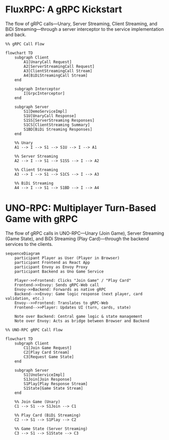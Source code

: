 # FluxRPC: A gRPC Kickstart

The flow of gRPC calls—Unary, Server Streaming, Client Streaming, and BiDi Streaming—through a server interceptor to the service implementation and back.

```mermaid
%% gRPC Call Flow

flowchart TD
    subgraph Client
        A1[UnaryCall Request]
        A2[ServerStreamingCall Request]
        A3[ClientStreamingCall Stream]
        A4[BiDiStreamingCall Stream]
    end

    subgraph Interceptor
        I[GrpcInterceptor]
    end

    subgraph Server
        S1[DemoServiceImpl]
        S1U[UnaryCall Response]
        S1SS[ServerStreaming Responses]
        S1CS[ClientStreaming Summary]
        S1BD[BiDi Streaming Responses]
    end

    %% Unary
    A1 --> I --> S1 --> S1U --> I --> A1

    %% Server Streaming
    A2 --> I --> S1 --> S1SS --> I --> A2

    %% Client Streaming
    A3 --> I --> S1 --> S1CS --> I --> A3

    %% BiDi Streaming
    A4 --> I --> S1 --> S1BD --> I --> A4
```

# UNO-RPC: Multiplayer Turn-Based Game with gRPC

The flow of gRPC calls in UNO-RPC—Unary (Join Game), Server Streaming (Game State), and BiDi Streaming (Play Card)—through the backend services to the clients.

```mermaid
sequenceDiagram
    participant Player as User (Player in Browser)
    participant Frontend as React App
    participant Envoy as Envoy Proxy
    participant Backend as Uno Game Service

    Player->>Frontend: Clicks "Join Game" / "Play Card"
    Frontend->>Envoy: Sends gRPC-Web call
    Envoy->>Backend: Forwards as native gRPC
    Backend-->>Envoy: Game logic response (next player, card validation, etc.)
    Envoy-->>Frontend: Translates to gRPC-Web
    Frontend-->>Player: Updates UI (turn, cards, state)

    Note over Backend: Central game logic & state management  
    Note over Envoy: Acts as bridge between Browser and Backend
```

```mermaid
%% UNO-RPC gRPC Call Flow

flowchart TD
    subgraph Client
        C1[Join Game Request]
        C2[Play Card Stream]
        C3[Request Game State]
    end

    subgraph Server
        S1[UnoServiceImpl]
        S1Join[Join Response]
        S1Play[Play Response Stream]
        S1State[Game State Stream]
    end

    %% Join Game (Unary)
    C1 --> S1 --> S1Join --> C1

    %% Play Card (BiDi Streaming)
    C2 --> S1 --> S1Play --> C2

    %% Game State (Server Streaming)
    C3 --> S1 --> S1State --> C3
```

